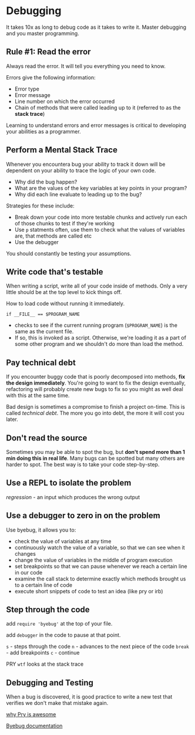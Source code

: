 # Debugging

It takes 10x as long to debug code as it takes to write it. Master debugging and you master programming.

## Rule #1: Read the error

Always read the error. It will tell you everything you need to know.

Errors give the following information:
- Error type
- Error message
- Line number on which the error occurred
- Chain of methods that were called leading up to it (referred to as the **stack trace**)

Learning to understand errors and error messages is critical to developing your abilities as a programmer.

## Perform a Mental Stack Trace

Whenever you encountera bug your ability to track it down will be dependent on your ability to trace the logic of your own code.

- Why did the bug happen?
- What are the values of the key variables at key points in your program?
- Why did each line evaluate to leading up to the bug?

Strategies for these include:
- Break down your code into more testable chunks and actively run each of those chunks to test if they're working
- Use `p` statments often, use them to check what the values of variables are, that methods are called etc
- Use the debugger

You should constantly be testing your assumptions.

## Write code that's testable

When writing a script, write all of your code inside of methods. Only a very little should be at the top level to kick things off.

How to load code without running it immediately.

`if __FILE__ == $PROGRAM_NAME`
- checks to see if the current running program (`$PROGRAM_NAME`) is the same as the current file.
- If so, this is invoked as a script. Otherwise, we're loading it as a part of some other program and we shouldn't do more than load the method.

## Pay technical debt
If you encounter buggy code that is poorly decomposed into methods, **fix the design immediately**. You're going to want to fix the design eventually, refactoring will probably create new bugs to fix so you might as well deal with this at the same time.

Bad design is sometimes a compromise to finish a project on-time. This is called *technical debt*. The more you go into debt, the more it will cost you later.

## Don't read the source
Sometimes you may be able to spot the bug, but **don't spend more than 1 min doing this in real life**. Many bugs can be spotted but many others are harder to spot. The best way is to take your code step-by-step.

## Use a REPL to isolate the problem

*regression* - an input which produces the wrong output

## Use a debugger to zero in on the problem

Use byebug, it allows you to:
- check the value of variables at any time
- continuously watch the value of a variable, so that we can see when it changes
- change the value of variables in the middle of program execution
- set breakpoints so that we can pause whenever we reach a certain line in our code
- examine the call stack to determine exactly which methods brought us to a certain line of code
- execute short snippets of code to test an idea (like pry or irb)

## Step through the code
add `require 'byebug'` at the top of your file.

add `debugger` in the code to pause at that point.

`s` - steps through the code
`n` - advances to the next piece of the code
`break` - add breakpoints
`c` - continue

PRY
`wtf` looks at the stack trace

## Debugging and Testing

When a bug is discovered, it is good practice to write a new test that verifies we don't make that mistake again.

[why Pry is awesome](http://www.sitepoint.com/rubyists-time-pry-irb/)

[Byebug documentation](https://github.com/deivid-rodriguez/byebug/blob/master/README.md)